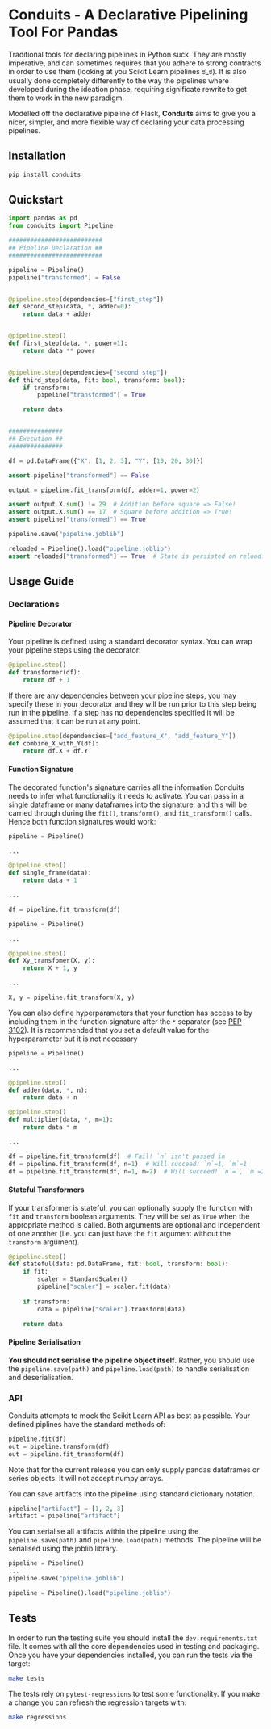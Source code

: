 # Conduits - A Declarative Pipelining Tool For Pandas
Traditional tools for declaring pipelines in Python suck. They are mostly 
imperative, and can sometimes requires that you adhere to strong contracts in
order to use them (looking at you Scikit Learn pipelines ಠ_ಠ). It is also 
usually done completely differently to the way the pipelines where developed 
during the ideation phase, requiring significate rewrite to get them to work
in the new paradigm.

Modelled off the declarative pipeline of Flask, **Conduits** aims to give you a
nicer, simpler, and more flexible way of declaring your data processing pipelines.

## Installation

```bash
pip install conduits
```

## Quickstart

```python 
import pandas as pd
from conduits import Pipeline

##########################
## Pipeline Declaration ##
##########################

pipeline = Pipeline()
pipeline["transformed"] = False


@pipeline.step(dependencies=["first_step"])
def second_step(data, *, adder=0):
    return data + adder


@pipeline.step()
def first_step(data, *, power=1):
    return data ** power 


@pipeline.step(dependencies=["second_step"])
def third_step(data, fit: bool, transform: bool):
    if transform:
        pipeline["transformed"] = True

    return data


###############
## Execution ##
###############

df = pd.DataFrame({"X": [1, 2, 3], "Y": [10, 20, 30]})

assert pipeline["transformed"] == False

output = pipeline.fit_transform(df, adder=1, power=2)

assert output.X.sum() != 29  # Addition before square => False!
assert output.X.sum() == 17  # Square before addition => True!
assert pipeline["transformed"] == True

pipeline.save("pipeline.joblib")

reloaded = Pipeline().load("pipeline.joblib")
assert reloaded["transformed"] == True  # State is persisted on reload.
```

## Usage Guide

### Declarations

#### Pipeline Decorator
Your pipeline is defined using a standard decorator syntax. You can wrap your
pipeline steps using the decorator:

```python
@pipeline.step()
def transformer(df):
    return df + 1
```

If there are any dependencies between your pipeline steps, you may specify these
in your decorator and they will be run prior to this step being run in the 
pipeline. If a step has no dependencies specified it will be assumed that it can
be run at any point.

```python
@pipeline.step(dependencies=["add_feature_X", "add_feature_Y"])
def combine_X_with_Y(df):
    return df.X + df.Y
```


#### Function Signature
The decorated function's signature carries all the information Conduits needs
to infer what functionality it needs to activate. You can pass in a single 
dataframe or many dataframes into the signature, and this will be carried 
through during the `fit()`, `transform()`, and `fit_transform()` calls. Hence
both function signatures would work:

```python
pipeline = Pipeline()

...

@pipeline.step()
def single_frame(data):
    return data + 1

...

df = pipeline.fit_transform(df)
```

```python
pipeline = Pipeline()

...

@pipeline.step()
def Xy_transfomer(X, y):
    return X + 1, y

...

X, y = pipeline.fit_transform(X, y)
```

You can also define hyperparameters that your function has access to by including
them in the function signature after the `*` separator (see 
[PEP 3102](https://www.python.org/dev/peps/pep-3102/)). It is recommended that
you set a default value for the hyperparameter but it is not necessary

```python
pipeline = Pipeline()

...

@pipeline.step()
def adder(data, *, n):
    return data + n

@pipeline.step()
def multiplier(data, *, m=1):
    return data * m

...

df = pipeline.fit_transform(df)  # Fail! `n` isn't passed in
df = pipeline.fit_transform(df, n=1)  # Will succeed! `n`=1, `m`=1
df = pipeline.fit_transform(df, n=1, m=2)  # Will succeed! `n`=`, `m`=2
```

#### Stateful Transformers
If your transformer is stateful, you can optionally supply the function with
`fit` and `transform` boolean arguments. They will be set as `True` when the 
appropriate method is called. Both arguments are optional and independent of 
one another (i.e. you can just have the `fit` argument without the `transform`
argument).

```python
@pipeline.step()
def stateful(data: pd.DataFrame, fit: bool, transform: bool):
    if fit:
        scaler = StandardScaler()
        pipeline["scaler"] = scaler.fit(data)
    
    if transform:
        data = pipeline["scaler"].transform(data)

    return data
```

#### Pipeline Serialisation
**You should not serialise the pipeline object itself**. Rather, you should
use the `pipeline.save(path)` and `pipeline.load(path)` to handle serialisation
and deserialisation. 

### API
Conduits attempts to mock the Scikit Learn API as best as possible. Your defined 
piplines have the standard methods of:

```python 
pipeline.fit(df)
out = pipeline.transform(df)
out = pipeline.fit_transform(df)
```

Note that for the current release you can only supply pandas dataframes or 
series objects. It will not accept numpy arrays.

You can save artifacts into the pipeline using standard dictionary notation.

```python 
pipeline["artifact"] = [1, 2, 3]
artifact = pipeline["artifact"]
```

You can serialise all artifacts within the pipeline using the `pipeline.save(path)`
and `pipeline.load(path)` methods. The pipeline will be serialised using the 
joblib library.

```python
pipeline = Pipeline()
...
pipeline.save("pipeline.joblib")
```

```python
pipeline = Pipeline().load("pipeline.joblib")
```

## Tests
In order to run the testing suite you should install the `dev.requirements.txt`
file. It comes with all the core dependencies used in testing and packaging.
Once you have your dependencies installed, you can run the tests via the target:

```bash
make tests
```

The tests rely on `pytest-regressions` to test some functionality. If you make
a change you can refresh the regression targets with:

```bash
make regressions
```
